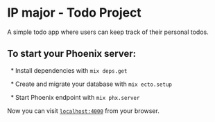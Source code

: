 # IP major - Todo Project

A simple todo app where users can keep track of their personal todos.

## To start your Phoenix server:

  * Install dependencies with `mix deps.get`

  * Create and migrate your database with `mix ecto.setup`

  * Start Phoenix endpoint with `mix phx.server`

Now you can visit [`localhost:4000`](http://localhost:4000) from your browser.